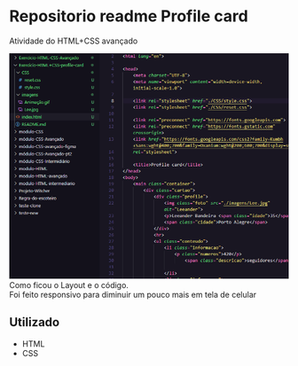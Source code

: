 # Repositorio readme Profile card

Atividade do HTML+CSS avançado 

<img src="./imagens/Tarefa.gif">
Como ficou o Layout e o código.
<br>
Foi feito responsivo para diminuir um pouco mais em tela de celular
<br>

## Utilizado
- HTML
- CSS
